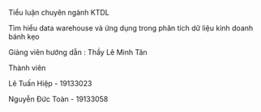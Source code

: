 Tiểu luận chuyên ngành KTDL

Tìm hiểu data warehouse và ứng dụng trong phân tích dữ liệu kinh doanh bánh kẹo

Giảng viên hướng dẫn : Thầy Lê Minh Tân

Thành viên

Lê Tuấn Hiệp - 19133023

Nguyễn Đức Toàn - 19133058
